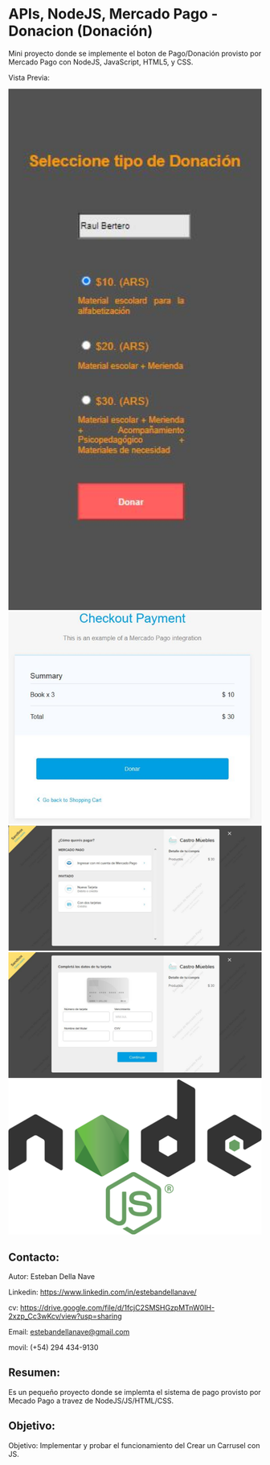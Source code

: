 # APIs, NodeJS, Mercado Pago - Donacion (Donación)

Mini proyecto donde se implemente el boton de Pago/Donación provisto por Mercado Pago con NodeJS, JavaScript, HTML5, y CSS.

Vista Previa:

<img src="./tema.JPG" width=600px>
<img src="./tema2.JPG" width=600px>
<img src="./tema3.JPG" width=600px>
<img src="./tema4.JPG" width=600px>
<img src="./nodejs_logo.png" width=600px>



## Contacto: 

Autor: Esteban Della Nave

Linkedin: https://www.linkedin.com/in/estebandellanave/

cv: https://drive.google.com/file/d/1fcjC2SMSHGzpMTnW0IH-2xzp_Cc3wKcv/view?usp=sharing

Email: estebandellanave@gmail.com 

movil: (+54) 294 434-9130

## Resumen: 

Es un pequeño proyecto donde se implemta el sistema de pago provisto por Mecado Pago a travez de NodeJS/JS/HTML/CSS.

## Objetivo:

Objetivo: Implementar y probar el funcionamiento del  Crear un Carrusel con JS.
